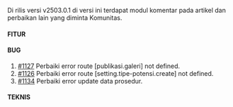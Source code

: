 Di rilis versi v2503.0.1 di versi ini terdapat modul komentar pada artikel dan perbaikan lain yang diminta Komunitas.

#### FITUR

#### BUG
1. [#1127](https://github.com/OpenSID/OpenDK/issues/1127) Perbaiki error route [publikasi.galeri] not defined.
2. [#1126](https://github.com/OpenSID/OpenDK/issues/1126) Perbaiki error route [setting.tipe-potensi.create] not defined.
3. [#1134](https://github.com/OpenSID/OpenDK/issues/1134) Perbaiki error update data prosedur.

#### TEKNIS

